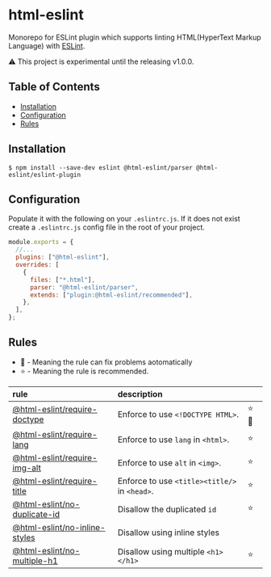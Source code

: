 # html-eslint

Monorepo for ESLint plugin which supports linting HTML(HyperText Markup Language) with [ESLint](https://github.com/eslint/eslint).

⚠️ This project is experimental until the releasing v1.0.0.

## Table of Contents

- [Installation](#Installation)
- [Configuration](#Configuration)
- [Rules](#Rules)

## Installation

```
$ npm install --save-dev eslint @html-eslint/parser @html-eslint/eslint-plugin
```

## Configuration

Populate it with the following on your `.eslintrc.js`. If it does not exist create a `.eslintrc.js` config file in the root of your project.

```js
module.exports = {
  //...
  plugins: ["@html-eslint"],
  overrides: [
    {
      files: ["*.html"],
      parser: "@html-eslint/parser",
      extends: ["plugin:@html-eslint/recommended"],
    },
  ],
};
```

## Rules

- 🔧 - Meaning the rule can fix problems aotomatically
- ⭐ - Meaning the rule is recommended.

| rule                                                                                    | description                                   |       |
| :-------------------------------------------------------------------------------------- | :-------------------------------------------- | :---- |
| [@html-eslint/require-doctype](/packages/eslint-plugin/docs/rules/require-doctype.md)   | Enforce to use `<!DOCTYPE HTML>`.             | ⭐ 🔧 |
| [@html-eslint/require-lang](/packages/eslint-plugin/docs/rules/require-lang.md)         | Enforce to use `lang` in `<html>`.            | ⭐    |
| [@html-eslint/require-img-alt](/packages/eslint-plugin/docs/rules/require-img-alt.md)   | Enforce to use `alt` in `<img>`.              | ⭐    |
| [@html-eslint/require-title](/packages/eslint-plugin/docs/rules/require-title.md)       | Enforce to use `<title><title/>` in `<head>`. | ⭐    |
| [@html-eslint/no-duplicate-id](/packages/eslint-plugin/docs/rules/no-duplicate-id.md)   | Disallow the duplicated `id`                  | ⭐    |
| [@html-eslint/no-inline-styles](/packages/eslint-plugin/docs/rules/no-inline-styles.md) | Disallow using inline styles                  |       |
| [@html-eslint/no-multiple-h1](/packages/eslint-plugin/docs/rules/no-multiple-h1.md)     | Disallow using multiple `<h1></h1>`           | ⭐    |

